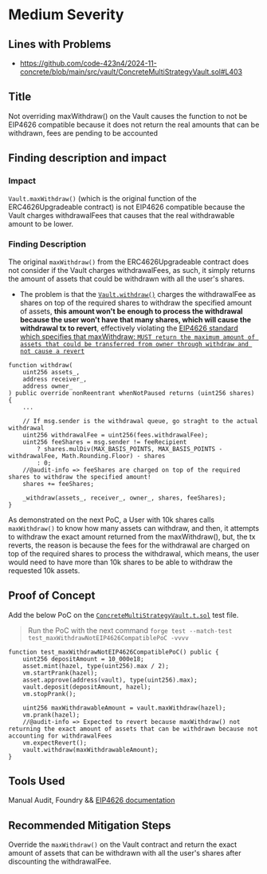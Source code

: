 # Medium Severity

## Lines with Problems
- https://github.com/code-423n4/2024-11-concrete/blob/main/src/vault/ConcreteMultiStrategyVault.sol#L403


## Title
Not overriding maxWithdraw() on the Vault causes the function to not be EIP4626 compatible because it does not return the real amounts that can be withdrawn, fees are pending to be accounted

## Finding description and impact
### Impact
`Vault.maxWithdraw()` (which is the original function of the ERC4626Upgradeable contract) is not EIP4626 compatible because the Vault charges withdrawalFees that causes that the real withdrawable amount to be lower.

### Finding Description
The original `maxWithdraw()` from the ERC4626Upgradeable contract does not consider if the Vault charges withdrawalFees, as such, it simply returns the amount of assets that could be withdrawn with all the user's shares.
- The problem is that the [`Vault.withdraw()`](https://github.com/code-423n4/2024-11-concrete/blob/main/src/vault/ConcreteMultiStrategyVault.sol#L388-L406) charges the withdrawalFee as shares on top of the required shares to withdraw the specified amount of assets, **this amount won't be enough to process the withdrawal because the user won't have that many shares, which will cause the withdrawal tx to revert**, effectively violating the [EIP4626 standard which specifies that maxWithdraw: `MUST return the maximum amount of assets that could be transferred from owner through withdraw and not cause a revert`](https://eips.ethereum.org/EIPS/eip-4626#totalassets:~:text=MUST%20return%20the%20maximum%20amount%20of%20assets%20that%20could%20be%20transferred%20from%20owner%20through%20withdraw%20and%20not%20cause%20a%20revert)

```solidity
function withdraw(
    uint256 assets_,
    address receiver_,
    address owner_
) public override nonReentrant whenNotPaused returns (uint256 shares) {
    ...

    // If msg.sender is the withdrawal queue, go straght to the actual withdrawal
    uint256 withdrawalFee = uint256(fees.withdrawalFee);
    uint256 feeShares = msg.sender != feeRecipient
        ? shares.mulDiv(MAX_BASIS_POINTS, MAX_BASIS_POINTS - withdrawalFee, Math.Rounding.Floor) - shares
        : 0;
    //@audit-info => feeShares are charged on top of the required shares to withdraw the specified amount!
    shares += feeShares;

    _withdraw(assets_, receiver_, owner_, shares, feeShares);
}
```

As demonstrated on the next PoC, a User with 10k shares calls `maxWithdraw()` to know how many assets can withdraw, and then, it attempts to withdraw the exact amount returned from the maxWithdraw(), but, the tx reverts, the reason is because the fees for the withdrawal are charged on top of the required shares to process the withdrawal, which means, the user would need to have more than 10k shares to be able to withdraw the requested 10k assets.

## Proof of Concept
Add the below PoC on the [`ConcreteMultiStrategyVault.t.sol`](https://github.com/code-423n4/2024-11-concrete/blob/main/test/ConcreteMultiStrategyVault.t.sol) test file.

> Run the PoC with the next command `forge test --match-test test_maxWithdrawNotEIP4626CompatiblePoC -vvvv`

```solidity
function test_maxWithdrawNotEIP4626CompatiblePoC() public {
    uint256 depositAmount = 10_000e18;
    asset.mint(hazel, type(uint256).max / 2);
    vm.startPrank(hazel);
    asset.approve(address(vault), type(uint256).max);
    vault.deposit(depositAmount, hazel);
    vm.stopPrank();

    uint256 maxWithdrawableAmount = vault.maxWithdraw(hazel);
    vm.prank(hazel);
    //@audit-info => Expected to revert because maxWithdraw() not returning the exact amount of assets that can be withdrawn because not accounting for withdrawalFees
    vm.expectRevert();
    vault.withdraw(maxWithdrawableAmount);
}
```

## Tools Used
Manual Audit, Foundry && [EIP4626 documentation](https://eips.ethereum.org/EIPS/eip-4626#totalassets:~:text=MUST%20return%20the%20maximum%20amount%20of%20assets%20that%20could%20be%20transferred%20from%20owner%20through%20withdraw%20and%20not%20cause%20a%20revert)

## Recommended Mitigation Steps
Override the `maxWithdraw()` on the Vault contract and return the exact amount of assets that can be withdrawn with all the user's shares after discounting the withdrawalFee.